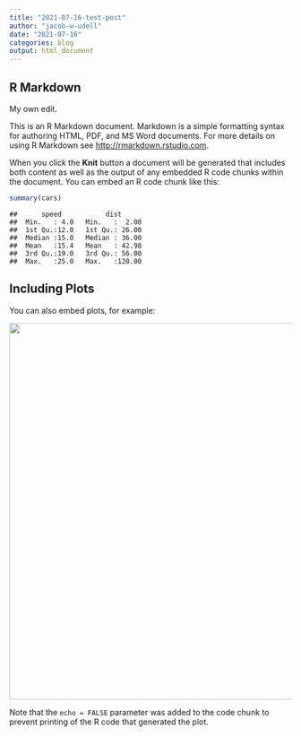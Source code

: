 ```yaml
---
title: "2021-07-16-test-post"
author: "jacob-w-udell"
date: "2021-07-16"
categories: blog
output: html_document
---
```




## R Markdown

My own edit.

This is an R Markdown document. Markdown is a simple formatting syntax for authoring HTML, PDF, and MS Word documents. For more details on using R Markdown see <http://rmarkdown.rstudio.com>.

When you click the **Knit** button a document will be generated that includes both content as well as the output of any embedded R code chunks within the document. You can embed an R code chunk like this:


```r
summary(cars)
```

```
##      speed           dist       
##  Min.   : 4.0   Min.   :  2.00  
##  1st Qu.:12.0   1st Qu.: 26.00  
##  Median :15.0   Median : 36.00  
##  Mean   :15.4   Mean   : 42.98  
##  3rd Qu.:19.0   3rd Qu.: 56.00  
##  Max.   :25.0   Max.   :120.00
```

## Including Plots

You can also embed plots, for example:

<img src="/post/2021-07-16-test-post/test_files/figure-html/pressure-1.png" width="672" />

Note that the `echo = FALSE` parameter was added to the code chunk to prevent printing of the R code that generated the plot.
